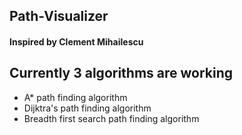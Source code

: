 ## Path-Visualizer
#### Inspired by Clement Mihailescu

## Currently 3 algorithms are working
- A* path finding algorithm
- Dijktra's path finding algorithm
- Breadth first search path finding algorithm
